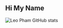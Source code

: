 ## Hi My Name

![Leo Pham GitHub stats](https://github-readme-stats.vercel.app/api?username=LeoPham1&show=reviews,discussions_started,discussions_answered,prs_merged,prs_merged_percentage)
